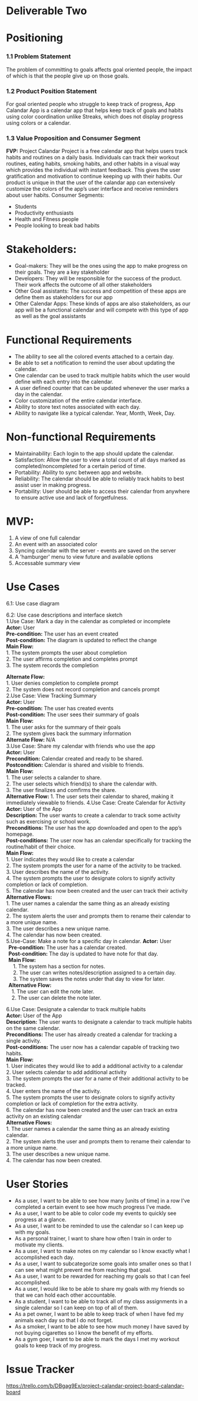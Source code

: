 # Deliverable Two

# Positioning  
### 1.1  Problem Statement  
The problem of committing to goals affects goal oriented people, the impact of which is that the people give up on those goals.  

### 1.2  Product Position Statement  
For goal oriented people who struggle to keep track of progress, App Calandar App is a calendar app that helps keep track of goals and habits using color coordination unlike Streaks, which does not display progress using colors or a calendar.  

### 1.3  Value Proposition and Consumer Segment
**FVP:** Project Calandar Project is a free calendar app that helps users track habits and routines on a daily basis. Individuals can track their workout routines, eating habits, smoking habits, and other habits in a visual way which provides the individual with instant feedback. This gives the user gratification and motivation to continue keeping up with their habits. Our product is unique in that the user of the calandar app can extensively customize the colors of the app’s user interface and receive reminders about user habits.
Consumer Segments:
- Students
- Productivity enthusiasts
- Health and Fitness people
- People looking to break bad habits  

# Stakeholders:
- Goal-makers: They will be the ones using the app to make progress on their goals. They are a key stakeholder  
- Developers: They will be responsible for the success of the product. Their work affects the outcome of all other stakeholders  
- Other Goal assistants: The success and competition of these apps are define them as stakeholders for our app  
- Other Calendar Apps: These kinds of apps are also stakeholders, as our app will be a functional calendar and will compete with this type of app as well as the goal assistants  

# Functional Requirements  
- The ability to see all the colored events attached to a certain day.
- Be able to set a notification to remind the user about updating the calendar.
- One calendar can be used to track multiple habits which the user would define with each entry into the calendar.
- A user defined counter that can be updated whenever the user marks a day in the calendar.
- Color customization of the entire calendar interface.
- Ability to store text notes associated with each day.
- Ability to navigate like a typical calendar. Year, Month, Week, Day. 
# Non-functional Requirements  
- Maintainability: Each login to the app should update the calendar.
- Satisfaction: Allow the user to view a total count of all days marked as completed/noncompleted for a certain period of time.
- Portability: Ability to sync between app and website.
- Reliability: The calendar should be able to reliably track habits to best assist user in making progress.
- Portability: User should be able to access their calendar from anywhere to ensure active use and lack of forgetfulness.
# MVP: 
1. A view of one full calendar  
2. An event with an associated color  
3. Syncing calendar with the server - events are saved on the server  
4. A 'hamburger' menu to view future and available options
5. Accessable summary view

# Use Cases  
6.1: Use case diagram  

6.2: Use case descriptions and interface sketch  
1.Use Case: Mark a day in the calendar as completed or incomplete  
   **Actor:** User  
   **Pre-condition:** The user has an event created  
   **Post-condition:** The diagram is updated to reflect the change  
   **Main Flow:**  
   	 1. The system prompts the user about completion  
	 2. The user affirms completion and completes prompt  
	 3. The system records the completion  

   **Alternate Flow:**  
   	 1. User denies completion to complete prompt  
	 2. The system does not record completion and cancels prompt  
2.Use Case: View Tracking Summary  
  **Actor:** User  
  **Pre-condition:** The user has created events  
  **Post-condition:** The user sees their summary of goals  
  **Main Flow:**  
  	1. The user asks for the summary of their goals  
	2. The system gives back the summary information  
  **Alternate Flow:** N/A  
3.Use Case: Share my calendar with friends who use the app  
  **Actor:** User  
  **Precondition:** Calendar created and ready to be shared.  
  **Postcondition:** Calendar is shared and visible to friends.  
  **Main Flow:**  
     1. The user selects a calander to share.  
     2. The user selects which friend(s) to share the calendar with.  
     3. The user finalizes and comfirms the share.  
  **Alternative Flow:**
     1. The user sets their calendar to shared, making it immediately viewable to friends.
4.Use Case: Create Calendar for Activity  
  **Actor:** User of the App  
  **Description:** The user wants to create a calendar to track some activity such as exercising or school work.  
  **Preconditions:** The user has the app downloaded and open to the app’s homepage.  
  **Post-conditions:** The user now has an calendar specifically for tracking the routine/habit of their choice.  
  **Main Flow:**  
     1. User indicates they would like to create a calendar  
     2. The system prompts the user for a name of the activity to be tracked.  
     3. User describes the name of the activity.  
     4. The system prompts the user to designate colors to signify activity completion or lack of completion.  
     5. The calendar has now been created and the user can track their activity  
 **Alternative Flows:**  
     1. The user names a calendar the same thing as an already existing calendar.  
     2. The system alerts the user and prompts them to rename their calendar to a more unique name.  
     3. The user describes a new unique name.  
     4. The calendar has now been created.  
5.Use-Case: Make a note for a specific day in calendar.
   **Actor:** User  
   **Pre-condition:** The user has a calendar created.  
   **Post-condition:** The day is updated to have note for that day.  
   **Main Flow:**  
      1. The system has a section for notes.  
      2. The user can writes notes/description assigned to a certain day.  
      3. The system saves the notes under that day to view for later.  
   **Alternative Flow:**  
      1. The user can edit the note later.  
      2. The user can delete the note later.  

6.Use Case: Designate a calendar to track multiple habits  
   **Actor:** User of the App  
   **Description:** The user wants to designate a calendar to track multiple habits on the same calendar.  
   **Preconditions:** The user has already created a calendar for tracking a single activity.  
   **Post-conditions:** The user now has a calendar capable of tracking two habits.  
   **Main Flow:**  
     1. User indicates they would like to add a additional activity to a calendar  
     2. User selects calendar to add additional activity  
     3. The system prompts the user for a name of their additional activity to be tracked.  
     4. User enters the name of the activity.  
     5. The system prompts the user to designate colors to signify activity completion or lack of completion for the extra activity.  
     6. The calendar has now been created and the user can track an extra activity on an existing calendar  
  **Alternative Flows:**  
     1. The user names a calendar the same thing as an already existing calendar.  
     2. The system alerts the user and prompts them to rename their calendar to a more unique name.  
     3. The user describes a new unique name.  
     4. The calendar has now been created.  
# User Stories
- As a user, I want to be able to see how many [units of time] in a row I’ve completed a certain event to see how much progress I’ve made.
- As a user, I want to be able to color code my events to quickly see progress at a glance.
- As a user, I want to be reminded to use the calendar so I can keep up with my goals.
- As a personal trainer, I want to share how often I train in order to motivate my clients.
- As a user, I want to make notes on my calendar so I know exactly what I accomplished each day.
- As a user, I want to subcategorize some goals into smaller ones so that I can see what might prevent me from reaching that goal.
- As a user, I want to be rewarded for reaching my goals so that I can feel accomplished.
- As a user, I would like to be able to share my goals with my friends so that we can hold each other accountable.
- As a student, I want to be able to track all of my class assignments in a single calendar so I can keep on top of all of them.
- As a pet owner, I want to be able to keep track of when I have fed my animals each day so that I do not forget.
- As a smoker, I want to be able to see how much money I have saved by not buying cigarettes so I know the benefit of my efforts.
- As a gym goer, I want to be able to mark the days I met my workout goals to keep track of my progress.

# Issue Tracker
https://trello.com/b/DBgag9Ex/project-calandar-project-board-calandar-board
